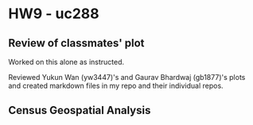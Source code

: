 # HW9 - uc288

## Review of classmates' plot
Worked on this alone as instructed.

Reviewed Yukun Wan (yw3447)'s and Gaurav Bhardwaj (gb1877)'s plots and created markdown files in my repo and their individual repos.

## Census Geospatial Analysis
